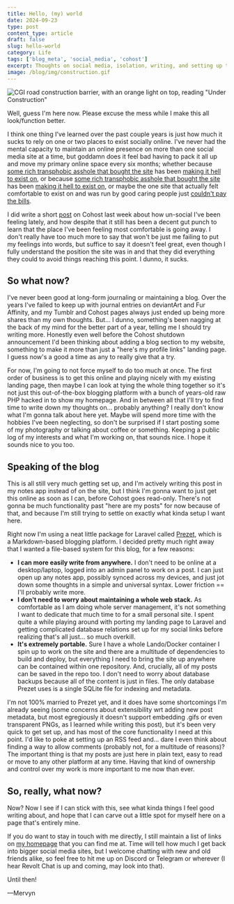 ```yaml
---
title: Hello, (my) world
date: 2024-09-23
type: post
content_type: article
draft: false
slug: hello-world
category: Life
tags: ['blog_meta', 'social_media', 'cohost']
excerpt: Thoughts on social media, isolation, writing, and setting up this blog.
image: /blog/img/construction.gif
---
```

![CGI road construction barrier, with an orange light on top, reading "Under Construction"](construction.png)

Well, guess I'm here now. Please excuse the mess while I make this all look/function better.

I think one thing I've learned over the past couple years is just how much it sucks to rely on one or two places to exist socially online. I've never had the mental capacity to maintain an online presence on more than one social media site at a time, but goddamn does it feel bad having to pack it all up and move my primary online space every six months; whether because [some rich transphobic asshole that bought the site](http://web.archive.org/web/20240917175643/https://www.cnbc.com/2022/04/25/twitter-accepts-elon-musks-buyout-deal.html) has been [making it hell to exist on](http://web.archive.org/web/20240829140755/https://www.sfchronicle.com/politics/article/Elon-Musk-is-leaning-into-transphobia-17649577.php), or because [some rich transphobic asshole that bought the site](http://web.archive.org/web/20240917175901/https://www.theverge.com/2019/8/12/20802639/tumblr-verizon-sold-wordpress-blogging-yahoo-adult-content) has been [making it hell to exist on](http://web.archive.org/web/20240917180053/https://techcrunch.com/2024/02/22/tumblr-ceo-publicly-spars-with-trans-user-over-account-ban-revealing-private-account-names-in-the-process/), or maybe the one site that actually felt comfortable to exist on and was run by good caring people just [couldn't pay the bills](http://web.archive.org/web/20240917103538/https://cohost.org/staff/post/7611443-cohost-to-shut-down/).

I did write a short [post](https://web.archive.org/web/20240917180709/https://cohost.org/mervyn/post/7659823-well-fuck) on Cohost last week about how un-social I've been feeling lately, and how despite that it still has been a decent gut punch to learn that the place I've been feeling most comfortable is going away. I don't really have too much more to say that won't be just me failing to put my feelings into words, but suffice to say it doesn't feel great, even though I fully understand the position the site was in and that they did everything they could to avoid things reaching this point. I dunno, it sucks.

## So what now?

I've never been good at long-form journaling or maintaining a blog. Over the years I've failed to keep up with journal entries on deviantArt and Fur Affinity, and my Tumblr and Cohost pages always just ended up being more shares than my own thoughts. But... I dunno, something's been nagging at the back of my mind for the better part of a year, telling me I should try writing more. Honestly even well before the Cohost shutdown announcement I'd been thinking about adding a blog section to my website, something to make it more than just a "here's my profile links" landing page. I guess now's a good a time as any to really give that a try.

For now, I'm going to not force myself to do too much at once. The first order of business is to get this online and playing nicely with my existing landing page, then maybe I can look at tying the whole thing together so it's not just this out-of-the-box blogging platform with a bunch of years-old raw PHP hacked in to show my homepage. And in between all that I'll try to find time to write down my thoughts on... probably anything? I really don't know what I'm gonna talk about here yet. Maybe will spend more time with the hobbies I've been neglecting, so don't be surprised if I start posting some of my photography or talking about coffee or something. Keeping a public log of my interests and what I'm working on, that sounds nice. I hope it sounds nice to you too.

## Speaking of the blog

This is all still very much getting set up, and I'm actively writing this post in my notes app instead of on the site, but I think I'm gonna want to just get this online as soon as I can, before Cohost goes read-only. There's not gonna be much functionality past "here are my posts" for now because of that, and because I'm still trying to settle on exactly what kinda setup I want here.

Right now I'm using a neat little package for Laravel called [Prezet](https://prezet.com/), which is a Markdown-based blogging platform. I decided pretty much right away that I wanted a file-based system for this blog, for a few reasons:
- **I can more easily write from anywhere.** I don't need to be online at a desktop/laptop, logged into an admin panel to work on a post. I can just open up any notes app, possibly synced across my devices, and just jot down some thoughts in a simple and universal syntax. Lower friction == I'll probably write more.
- **I don't need to worry about maintaining a whole web stack.** As comfortable as I am doing whole server management, it's not something I want to dedicate that much time to for a small personal site. I spent quite a while playing around with porting my landing page to Laravel and getting complicated database relations set up for my social links before realizing that's all just... so much overkill.
- **It's extremely portable.** Sure I have a whole Lando/Docker container I spin up to work on the site and there are a multitude of dependencies to build and deploy, but everything I need to bring the site up anywhere can be contained within one repository. And, crucially, all of my posts can be saved in the repo too. I don't need to worry about database backups because all of the content is just in files. The only database Prezet uses is a single SQLite file for indexing and metadata.

I'm not 100% married to Prezet yet, and it does have some shortcomings I'm already seeing (some concerns about extensibility wrt adding new post metadata, but most egregiously it doesn't support embedding .gifs or even transparent PNGs, as I learned while writing this post), but it's been very quick to get set up, and has most of the core functionality I need at this point. I'd like to poke at setting up an RSS feed and... dare I even think about finding a way to allow comments (probably not, for a multitude of reasons)? The important thing is that my posts are just here in plain text, easy to read or move to any other platform at any time. Having that kind of ownership and control over my work is more important to me now than ever.

## So, really, what now?

Now? Now I see if I can stick with this, see what kinda things I feel good writing about, and hope that I can carve out a little spot for myself here on a page that's entirely mine.

If you do want to stay in touch with me directly, I still maintain a list of links on [my homepage](https://mervyn.online) that you can find me at. Time will tell how much I get back into bigger social media sites, but I welcome chatting with new and old friends alike, so feel free to hit me up on Discord or Telegram or wherever (I hear Revolt Chat is up and coming, may look into that).

Until then!

&mdash;Mervyn
